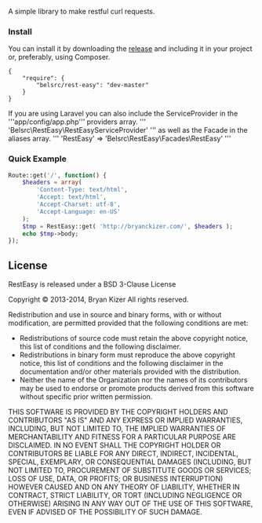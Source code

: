 A simple library to make restful curl requests.

### Install
You can install it by downloading the [release](https://github.com/belsrc/rest-easy/releases) and including it in your project or, preferably, using Composer.
```
{
    "require": {
        "belsrc/rest-easy": "dev-master"
    }
}
```
If you are using Laravel you can also include the ServiceProvider in the '''app/config/app.php''' providers array.
'''
'Belsrc\RestEasy\RestEasyServiceProvider'
'''
as well as the Facade in the aliases array.
'''
'RestEasy' => 'Belsrc\RestEasy\Facades\RestEasy'
'''

### Quick Example
```php
Route::get('/', function() {
    $headers = array(
        'Content-Type: text/html',
        'Accept: text/html',
        'Accept-Charset: utf-8',
        'Accept-Language: en-US'
    );
    $tmp = RestEasy::get( 'http://bryanckizer.com/', $headers );
    echo $tmp->body;
});
```

## License ##
RestEasy is released under a BSD 3-Clause License

Copyright &copy; 2013-2014, Bryan Kizer
All rights reserved.

Redistribution and use in source and binary forms, with or without
modification, are permitted provided that the following conditions are
met:

* Redistributions of source code must retain the above copyright notice,
  this list of conditions and the following disclaimer.
* Redistributions in binary form must reproduce the above copyright notice,
  this list of conditions and the following disclaimer in the documentation
  and/or other materials provided with the distribution.
* Neither the name of the Organization nor the names of its contributors
  may be used to endorse or promote products derived from this software
  without specific prior written permission.

THIS SOFTWARE IS PROVIDED BY THE COPYRIGHT HOLDERS AND CONTRIBUTORS "AS
IS" AND ANY EXPRESS OR IMPLIED WARRANTIES, INCLUDING, BUT NOT LIMITED
TO, THE IMPLIED WARRANTIES OF MERCHANTABILITY AND FITNESS FOR A
PARTICULAR PURPOSE ARE DISCLAIMED. IN NO EVENT SHALL THE COPYRIGHT
HOLDER OR CONTRIBUTORS BE LIABLE FOR ANY DIRECT, INDIRECT, INCIDENTAL,
SPECIAL, EXEMPLARY, OR CONSEQUENTIAL DAMAGES (INCLUDING, BUT NOT LIMITED
TO, PROCUREMENT OF SUBSTITUTE GOODS OR SERVICES; LOSS OF USE, DATA, OR
PROFITS; OR BUSINESS INTERRUPTION) HOWEVER CAUSED AND ON ANY THEORY OF
LIABILITY, WHETHER IN CONTRACT, STRICT LIABILITY, OR TORT (INCLUDING
NEGLIGENCE OR OTHERWISE) ARISING IN ANY WAY OUT OF THE USE OF THIS
SOFTWARE, EVEN IF ADVISED OF THE POSSIBILITY OF SUCH DAMAGE.
